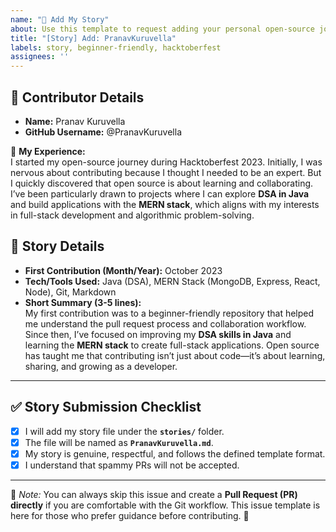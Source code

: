 ```yaml
---
name: "📖 Add My Story"
about: Use this template to request adding your personal open-source journey story.
title: "[Story] Add: PranavKuruvella"
labels: story, beginner-friendly, hacktoberfest
assignees: ''
---
```


## 👤 Contributor Details

- **Name:** Pranav Kuruvella  
- **GitHub Username:** @PranavKuruvella

🌟 **My Experience:**  
I started my open-source journey during Hacktoberfest 2023. Initially, I was nervous about contributing because I thought I needed to be an expert. But I quickly discovered that open source is about learning and collaborating. I’ve been particularly drawn to projects where I can explore **DSA in Java** and build applications with the **MERN stack**, which aligns with my interests in full-stack development and algorithmic problem-solving.

## 📖 Story Details

- **First Contribution (Month/Year):** October 2023  
- **Tech/Tools Used:** Java (DSA), MERN Stack (MongoDB, Express, React, Node), Git, Markdown  
- **Short Summary (3-5 lines):**  
  My first contribution was to a beginner-friendly repository that helped me understand the pull request process and collaboration workflow. Since then, I’ve focused on improving my **DSA skills in Java** and learning the **MERN stack** to create full-stack applications. Open source has taught me that contributing isn’t just about code—it’s about learning, sharing, and growing as a developer.

---

## ✅ Story Submission Checklist

- [x] I will add my story file under the **`stories/`** folder.  
- [x] The file will be named as **`PranavKuruvella.md`**.  
- [x] My story is genuine, respectful, and follows the defined template format.  
- [x] I understand that spammy PRs will not be accepted.

---

📌 *Note:* You can always skip this issue and create a **Pull Request (PR) directly** if you are comfortable with the Git workflow. This issue template is here for those who prefer guidance before contributing. 🚀
